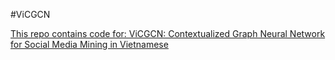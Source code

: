 #ViCGCN
  
<a href="[https://www.google.com/](https://www.researchgate.net/publication/370003253_ViCGCN_Graph_Convolutional_Network_with_Contextualized_Language_Models_for_Social_Media_Mining_in_Vietnamese)" target="_blank">This repo contains code for: ViCGCN: Contextualized Graph Neural Network for Social Media Mining in Vietnamese</a>

